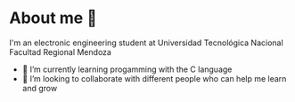 # About me 👋
I'm an electronic engineering student at Universidad Tecnológica Nacional Facultad Regional Mendoza


- 🌱 I’m currently learning progamming with the C language  
- 👯 I’m looking to collaborate with different people who can help me learn and grow 


